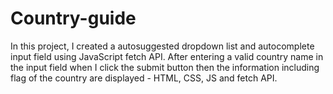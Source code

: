 # Country-guide

In this project, I created a autosuggested dropdown list and autocomplete input field using JavaScript fetch API. After entering a valid country name in the input field when I click the submit button then the information including flag of the country are displayed - HTML, CSS, JS and fetch API.
